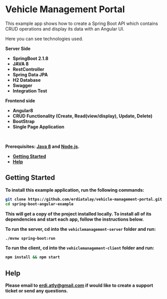 # Vehicle Management Portal
This example app shows how to create a Spring Boot API which contains CRUD operations and display its data with an Angular UI.

Here you can see technologies used.<br>
<p><b>Server Side<b></p>
<ul>
<li>SpringBoot 2.1.8</li>
<li>JAVA 8</li>
<li>RestController</li>
<li>Spring Data JPA</li>
<li>H2 Database</li>
<li>Swagger</li>
<li>Integration Test</li>
</ul>

<p><b>Frontend side<b></p>

<ul>
<li>Angular8</li>
<li>CRUD Functionality (Create, Read(view/display), Update, Delete)</li>
<li>BootStrap</li>
<li>Single Page Application</li>
</ul>
<br>

**Prerequisites:** [Java 8](http://www.oracle.com/technetwork/java/javase/downloads/jdk8-downloads-2133151.html) and [Node.js](https://nodejs.org/).

* [Getting Started](#getting-started)
* [Help](#help)

## Getting Started

To install this example application, run the following commands:

```bash
git clone https://github.com/erdiatalay/vehicle-management-portal.git
cd spring-boot-angular-example
```

This will get a copy of the project installed locally. To install all of its dependencies and start each app, follow the instructions below.

To run the server, cd into the `vehiclemanagement-server` folder and run:
 
```bash
./mvnw spring-boot:run
```

To run the client, cd into the `vehiclemanagement-client` folder and run:
 
```bash
npm install && npm start
```

## Help

Please email to erdi.atly@gmail.com if would like to create a support ticket or send any questions.
